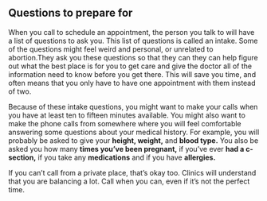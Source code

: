 ## Questions to prepare for
When you call to schedule an appointment, the person you talk to will have a list of questions to ask you. This list of questions is called an intake. Some of the questions might feel weird and personal, or unrelated to abortion.They ask you these questions so that they can they can help figure out what the best place is for you to get care and give the doctor all of the information need to know before you get there. This will save you time, and often means that you only have to have one appointment with them instead of two.

Because of these intake questions, you might want to make your calls when you have at least ten to fifteen minutes available. You might also want to make the phone calls from somewhere where you will feel comfortable answering some questions about your medical history. For example, you will probably be asked to give your **height, weight,** and **blood type.** You also be asked you how many **times you’ve been pregnant,** if you’ve ever **had a c-section,** if you take any **medications** and if you have **allergies.**

If you can’t call from a private place, that’s okay too. Clinics will understand that you are balancing a lot. Call when you can, even if it’s not the perfect time.
